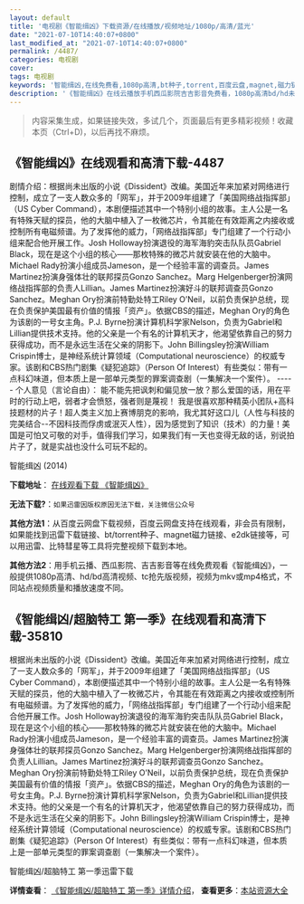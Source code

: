 ```yaml
---
layout: default
title: '电视剧《智能缉凶》下载资源/在线播放/视频地址/1080p/高清/蓝光'
date: "2021-07-10T14:40:07+0800"
last_modified_at: "2021-07-10T14:40:07+0800"
permalink: /4487/
categories: 电视剧
cover:
tags: 电视剧
keywords: '智能缉凶,在线免费看,1080p高清,bt种子,torrent,百度云盘,magnet,磁力链,迅雷下载资源'
description: '《智能缉凶》在线云播放手机西瓜影院吉吉影音免费看，1080p高清bd/hd未删减完整版和tc抢先枪版，mkv/mp4格式，附带bt/torrent种子、magnet/磁力链、百度云盘、网盘资源迅雷下载链接'
---
```


>内容采集生成，如果链接失效，多试几个，页面最后有更多精彩视频！收藏本页（Ctrl+D)，以后再找不麻烦。


## 《智能缉凶》在线观看和高清下载-4487

剧情介绍：根据尚未出版的小说《Dissident》改编。美国近年来加紧对网络进行控制，成立了一支人数众多的「网军」，并于2009年组建了「美国网络战指挥部」（US Cyber Command），本剧便描述其中一个特别小组的故事。主人公是一名有特殊天赋的探员，他的大脑中植入了一枚微芯片，令其能在有效距离之内接收或控制所有电磁频谱。为了发挥他的威力，「网络战指挥部」专门组建了一个行动小组来配合他开展工作。Josh Holloway扮演退役的海军海豹突击队队员Gabriel Black，现在是这个小组的核心——那枚特殊的微芯片就安装在他的大脑中。Michael Rady扮演小组成员Jameson，是一个经验丰富的调查员。James Martinez扮演身强体壮的联邦探员Gonzo Sanchez。Marg Helgenberger扮演网络战指挥部的负责人Lillian。James Martinez扮演好斗的联邦调查员Gonzo Sanchez。Meghan Ory扮演前特勤处特工Riley O’Neil，以前负责保护总统，现在负责保护美国最有价值的情报「资产」。依据CBS的描述，Meghan Ory的角色为该剧的一号女主角。P.J. Byrne扮演计算机科学家Nelson，负责为Gabriel和Lillian提供技术支持。他的父亲是一个有名的计算机天才，他渴望依靠自己的努力获得成功，而不是永远生活在父亲的阴影下。John Billingsley扮演William Crispin博士，是神经系统计算领域（Computational neuroscience）的权威专家。该剧和CBS热门剧集《疑犯追踪》（Person Of Interest）有些类似：带有一点科幻味道，但本质上是一部单元类型的罪案调查剧（一集解决一个案件）。 ----- 个人意见（言论自由）： 能不能先把讽刺和偏见放一放？那么爱国的话，用在平时的行动上吧，弱者才会愤怒，强者则是蔑视！ 我是很喜欢那种精英小团队+高科技题材的片子！超人类主义加上赛博朋克的影响，我尤其好这口儿（人性与科技的完美结合--不因科技而俘虏或泯灭人性），因为感觉到了知识（技术）的力量！美国是可怕又可敬的对手，值得我们学习，如果我们有一天也变得无敌的话，别说拍片子了，就是实战也没什么可玩不起的。


智能缉凶 (2014)

**下载地址**： [在线观看下载 《智能缉凶》](https://www.btbtdy.me/btdy/dy4961.html) 


**无法下载?**：`如果迅雷因版权原因无法下载，关注微信公众号 `

**其他方法1**：从百度云网盘下载视频，百度云网盘支持在线观看，非会员有限制，如果能找到迅雷下载链接、bt/torrent种子、magnet磁力链接、e2dk链接等，可以用迅雷、比特彗星等工具将完整视频下载到本地。

**其他方法2**：用手机云播、西瓜影院、吉吉影音等在线免费观看《智能缉凶》，一般提供1080p高清、hd/bd高清视频、tc抢先版视频，视频为mkv或mp4格式，不同站点视频质量和播放速度不同。


## 《智能缉凶/超脑特工 第一季》在线观看和高清下载-35810

根据尚未出版的小说《Dissident》改编。美国近年来加紧对网络进行控制，成立了一支人数众多的「网军」，并于2009年组建了「美国网络战指挥部」（US Cyber Command），本剧便描述其中一个特别小组的故事。主人公是一名有特殊天赋的探员，他的大脑中植入了一枚微芯片，令其能在有效距离之内接收或控制所有电磁频谱。为了发挥他的威力，「网络战指挥部」专门组建了一个行动小组来配合他开展工作。Josh Holloway扮演退役的海军海豹突击队队员Gabriel Black，现在是这个小组的核心&mdash;—那枚特殊的微芯片就安装在他的大脑中。Michael Rady扮演小组成员Jameson，是一个经验丰富的调查员。James Martinez扮演身强体壮的联邦探员Gonzo Sanchez。Marg Helgenberger扮演网络战指挥部的负责人Lillian。James Martinez扮演好斗的联邦调查员Gonzo Sanchez。Meghan Ory扮演前特勤处特工Riley O’Neil，以前负责保护总统，现在负责保护美国最有价值的情报「资产」。依据CBS的描述，Meghan Ory的角色为该剧的一号女主角。P.J. Byrne扮演计算机科学家Nelson，负责为Gabriel和Lillian提供技术支持。他的父亲是一个有名的计算机天才，他渴望依靠自己的努力获得成功，而不是永远生活在父亲的阴影下。John Billingsley扮演William Crispin博士，是神经系统计算领域（Computational neuroscience）的权威专家。该剧和CBS热门剧集《疑犯追踪》（Person Of Interest）有些类似：带有一点科幻味道，但本质上是一部单元类型的罪案调查剧（一集解决一个案件）。</span>


智能缉凶/超脑特工 第一季迅雷下载

**详情查看**： [《智能缉凶/超脑特工 第一季》详情介绍](/movie/35810/)， **查看更多**：[本站资源大全](/movie/t/all/)

